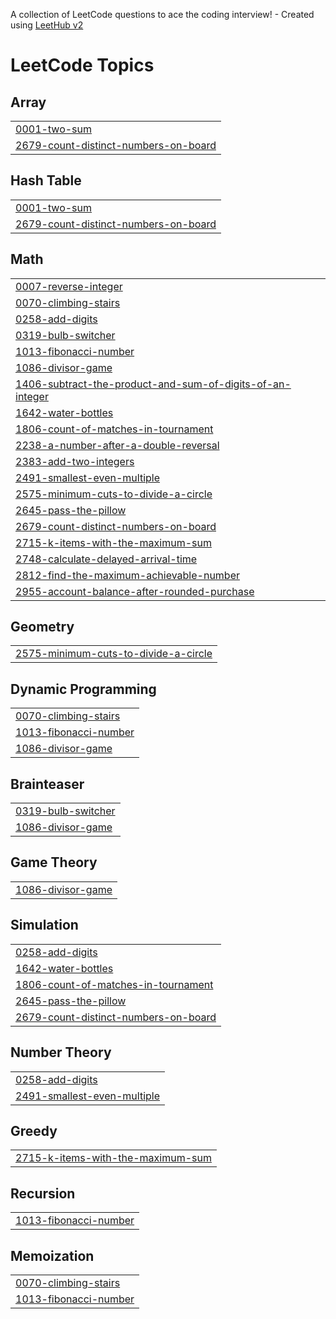 A collection of LeetCode questions to ace the coding interview! - Created using [LeetHub v2](https://github.com/arunbhardwaj/LeetHub-2.0)
<!---LeetCode Topics Start-->
# LeetCode Topics
## Array
|  |
| ------- |
| [0001-two-sum](https://github.com/SREENATH-SENTHIL-KUMAR/Leetcode/tree/master/0001-two-sum) |
| [2679-count-distinct-numbers-on-board](https://github.com/SREENATH-SENTHIL-KUMAR/Leetcode/tree/master/2679-count-distinct-numbers-on-board) |
## Hash Table
|  |
| ------- |
| [0001-two-sum](https://github.com/SREENATH-SENTHIL-KUMAR/Leetcode/tree/master/0001-two-sum) |
| [2679-count-distinct-numbers-on-board](https://github.com/SREENATH-SENTHIL-KUMAR/Leetcode/tree/master/2679-count-distinct-numbers-on-board) |
## Math
|  |
| ------- |
| [0007-reverse-integer](https://github.com/SREENATH-SENTHIL-KUMAR/Leetcode/tree/master/0007-reverse-integer) |
| [0070-climbing-stairs](https://github.com/SREENATH-SENTHIL-KUMAR/Leetcode/tree/master/0070-climbing-stairs) |
| [0258-add-digits](https://github.com/SREENATH-SENTHIL-KUMAR/Leetcode/tree/master/0258-add-digits) |
| [0319-bulb-switcher](https://github.com/SREENATH-SENTHIL-KUMAR/Leetcode/tree/master/0319-bulb-switcher) |
| [1013-fibonacci-number](https://github.com/SREENATH-SENTHIL-KUMAR/Leetcode/tree/master/1013-fibonacci-number) |
| [1086-divisor-game](https://github.com/SREENATH-SENTHIL-KUMAR/Leetcode/tree/master/1086-divisor-game) |
| [1406-subtract-the-product-and-sum-of-digits-of-an-integer](https://github.com/SREENATH-SENTHIL-KUMAR/Leetcode/tree/master/1406-subtract-the-product-and-sum-of-digits-of-an-integer) |
| [1642-water-bottles](https://github.com/SREENATH-SENTHIL-KUMAR/Leetcode/tree/master/1642-water-bottles) |
| [1806-count-of-matches-in-tournament](https://github.com/SREENATH-SENTHIL-KUMAR/Leetcode/tree/master/1806-count-of-matches-in-tournament) |
| [2238-a-number-after-a-double-reversal](https://github.com/SREENATH-SENTHIL-KUMAR/Leetcode/tree/master/2238-a-number-after-a-double-reversal) |
| [2383-add-two-integers](https://github.com/SREENATH-SENTHIL-KUMAR/Leetcode/tree/master/2383-add-two-integers) |
| [2491-smallest-even-multiple](https://github.com/SREENATH-SENTHIL-KUMAR/Leetcode/tree/master/2491-smallest-even-multiple) |
| [2575-minimum-cuts-to-divide-a-circle](https://github.com/SREENATH-SENTHIL-KUMAR/Leetcode/tree/master/2575-minimum-cuts-to-divide-a-circle) |
| [2645-pass-the-pillow](https://github.com/SREENATH-SENTHIL-KUMAR/Leetcode/tree/master/2645-pass-the-pillow) |
| [2679-count-distinct-numbers-on-board](https://github.com/SREENATH-SENTHIL-KUMAR/Leetcode/tree/master/2679-count-distinct-numbers-on-board) |
| [2715-k-items-with-the-maximum-sum](https://github.com/SREENATH-SENTHIL-KUMAR/Leetcode/tree/master/2715-k-items-with-the-maximum-sum) |
| [2748-calculate-delayed-arrival-time](https://github.com/SREENATH-SENTHIL-KUMAR/Leetcode/tree/master/2748-calculate-delayed-arrival-time) |
| [2812-find-the-maximum-achievable-number](https://github.com/SREENATH-SENTHIL-KUMAR/Leetcode/tree/master/2812-find-the-maximum-achievable-number) |
| [2955-account-balance-after-rounded-purchase](https://github.com/SREENATH-SENTHIL-KUMAR/Leetcode/tree/master/2955-account-balance-after-rounded-purchase) |
## Geometry
|  |
| ------- |
| [2575-minimum-cuts-to-divide-a-circle](https://github.com/SREENATH-SENTHIL-KUMAR/Leetcode/tree/master/2575-minimum-cuts-to-divide-a-circle) |
## Dynamic Programming
|  |
| ------- |
| [0070-climbing-stairs](https://github.com/SREENATH-SENTHIL-KUMAR/Leetcode/tree/master/0070-climbing-stairs) |
| [1013-fibonacci-number](https://github.com/SREENATH-SENTHIL-KUMAR/Leetcode/tree/master/1013-fibonacci-number) |
| [1086-divisor-game](https://github.com/SREENATH-SENTHIL-KUMAR/Leetcode/tree/master/1086-divisor-game) |
## Brainteaser
|  |
| ------- |
| [0319-bulb-switcher](https://github.com/SREENATH-SENTHIL-KUMAR/Leetcode/tree/master/0319-bulb-switcher) |
| [1086-divisor-game](https://github.com/SREENATH-SENTHIL-KUMAR/Leetcode/tree/master/1086-divisor-game) |
## Game Theory
|  |
| ------- |
| [1086-divisor-game](https://github.com/SREENATH-SENTHIL-KUMAR/Leetcode/tree/master/1086-divisor-game) |
## Simulation
|  |
| ------- |
| [0258-add-digits](https://github.com/SREENATH-SENTHIL-KUMAR/Leetcode/tree/master/0258-add-digits) |
| [1642-water-bottles](https://github.com/SREENATH-SENTHIL-KUMAR/Leetcode/tree/master/1642-water-bottles) |
| [1806-count-of-matches-in-tournament](https://github.com/SREENATH-SENTHIL-KUMAR/Leetcode/tree/master/1806-count-of-matches-in-tournament) |
| [2645-pass-the-pillow](https://github.com/SREENATH-SENTHIL-KUMAR/Leetcode/tree/master/2645-pass-the-pillow) |
| [2679-count-distinct-numbers-on-board](https://github.com/SREENATH-SENTHIL-KUMAR/Leetcode/tree/master/2679-count-distinct-numbers-on-board) |
## Number Theory
|  |
| ------- |
| [0258-add-digits](https://github.com/SREENATH-SENTHIL-KUMAR/Leetcode/tree/master/0258-add-digits) |
| [2491-smallest-even-multiple](https://github.com/SREENATH-SENTHIL-KUMAR/Leetcode/tree/master/2491-smallest-even-multiple) |
## Greedy
|  |
| ------- |
| [2715-k-items-with-the-maximum-sum](https://github.com/SREENATH-SENTHIL-KUMAR/Leetcode/tree/master/2715-k-items-with-the-maximum-sum) |
## Recursion
|  |
| ------- |
| [1013-fibonacci-number](https://github.com/SREENATH-SENTHIL-KUMAR/Leetcode/tree/master/1013-fibonacci-number) |
## Memoization
|  |
| ------- |
| [0070-climbing-stairs](https://github.com/SREENATH-SENTHIL-KUMAR/Leetcode/tree/master/0070-climbing-stairs) |
| [1013-fibonacci-number](https://github.com/SREENATH-SENTHIL-KUMAR/Leetcode/tree/master/1013-fibonacci-number) |
<!---LeetCode Topics End-->